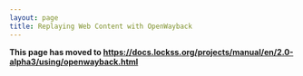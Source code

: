 ```yaml
---
layout: page
title: Replaying Web Content with OpenWayback
---
```


**This page has moved to <https://docs.lockss.org/projects/manual/en/2.0-alpha3/using/openwayback.html>**
